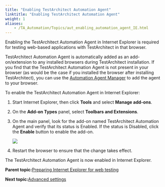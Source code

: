 ```yaml
--- 
title: "Enabling TestArchitect Automation Agent"
linktitle: "Enabling TestArchitect Automation Agent"
weight: 1
aliases: 
    - /TA_Automation/Topics/aut_enabling_automation_agent_IE.html
---
```


Enabling the TestArchitect Automation Agent in Internet Explorer is required for testing web-based applications with TestArchitect in that browser.

TestArchitect Automation Agent is automatically added as an add-on/extension to any installed browsers during TestArchitect installation. If you find that the TestArchitect Automation Agent is not present in your browser \(as would be the case if you installed the browser after installing TestArchitect\), you can use the [Automation Agent Manager](/images//Images/TA_Help/Topics/Test_exec_automation_agent_manager.html) to add the agent to your browser.

To enable the TestArchitect Automation Agent in Internet Explorer:

1.  Start Internet Explorer, then click **Tools** and select **Manage add-ons**.

2.  On the **Add-on Types** panel, select **Toolbars and Extensions**.

3.  On the main panel, look for the add-on named TestArchitect Automation Agent and verify that its status is Enabled. If the status is Disabled, click the **Enable** button to enable the add-on.

    ![](/TA_Tutorials_Sample_App/Images/ug_taextension_ie.png)

4.  Restart the browser to ensure that the change takes effect.


The TestArchitect Automation Agent is now enabled in Internet Explorer.

**Parent topic:**[Preparing Internet Explorer for web testing](/TA_Help/Topics/ug_preparing_Internet_Explorer.html)

**Next topic:**[Advanced settings](/TA_Automation/Topics/aut_advanced_settings_IE.html)

